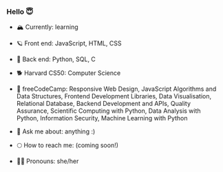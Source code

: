 ### Hello 😇

- 🏔️ Currently: learning
- 🪐 Front end: JavaScript, HTML, CSS
- 🔮 Back end: Python, SQL, C
- 🐕 Harvard CS50: Computer Science
- 🌾 freeCodeCamp: Responsive Web Design, JavaScript Algorithms and Data Structures, Frontend Development Libraries, Data Visualisation, Relational Database, Backend Development and APIs, Quality Assurance, Scientific Computing with Python, Data Analysis with Python, Information Security, Machine Learning with Python

- 💬 Ask me about: anything :)
- 🌕 How to reach me: (coming soon!)
- 🧞‍♀️ Pronouns: she/her
